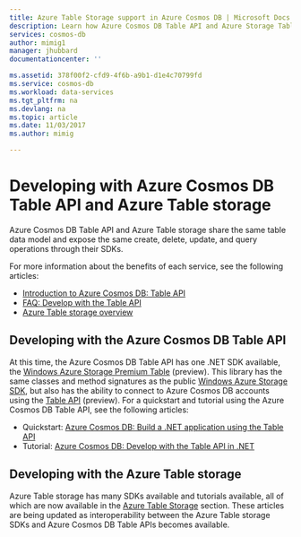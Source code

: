 ```yaml
---
title: Azure Table Storage support in Azure Cosmos DB | Microsoft Docs
description: Learn how Azure Cosmos DB Table API and Azure Storage Tables work together.
services: cosmos-db
author: mimig1
manager: jhubbard
documentationcenter: ''

ms.assetid: 378f00f2-cfd9-4f6b-a9b1-d1e4c70799fd
ms.service: cosmos-db
ms.workload: data-services
ms.tgt_pltfrm: na
ms.devlang: na
ms.topic: article
ms.date: 11/03/2017
ms.author: mimig

---
```


# Developing with Azure Cosmos DB Table API and Azure Table storage

Azure Cosmos DB Table API and Azure Table storage share the same table data model and expose the same create, delete, update, and query operations through their SDKs. 

For more information about the benefits of each service, see the following articles:
- [Introduction to Azure Cosmos DB: Table API](table-introduction.md)
- [FAQ: Develop with the Table API](faq.md#develop-with-the-table-api-preview)
- [Azure Table storage overview](table-storage-overview.md)

## Developing with the Azure Cosmos DB Table API

At this time, the Azure Cosmos DB Table API has one .NET SDK available, the [Windows Azure Storage Premium Table](https://aka.ms/premiumtablenuget) (preview). This library has the same classes and method signatures as the public [Windows Azure Storage SDK](https://www.nuget.org/packages/WindowsAzure.Storage), but also has the ability to connect to Azure Cosmos DB accounts using the [Table API](table-introduction.md) (preview). For a quickstart and tutorial using the Azure Cosmos DB Table API, see the following articles:
- Quickstart: [Azure Cosmos DB: Build a .NET application using the Table API](create-table-dotnet.md)
- Tutorial: [Azure Cosmos DB: Develop with the Table API in .NET](tutorial-develop-table-dotnet.md)

## Developing with the Azure Table storage

Azure Table storage has many SDKs available and tutorials available, all of which are now available in the [Azure Table Storage](table-storage-overview.md) section. These articles are being updated as interoperability between the Azure Table storage SDKs and Azure Cosmos DB Table APIs becomes available.  






